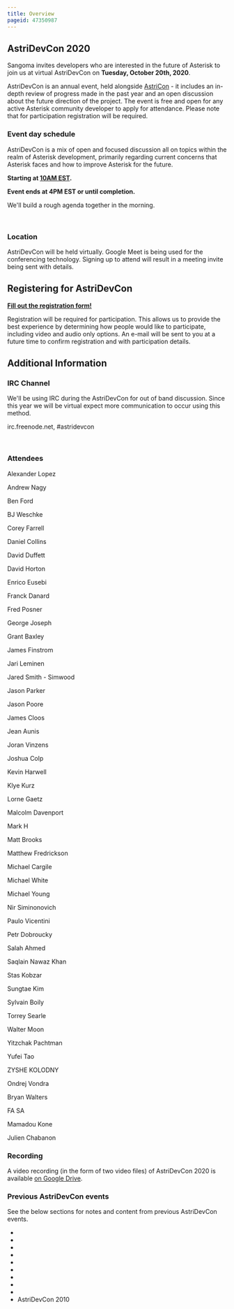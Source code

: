 ```yaml
---
title: Overview
pageid: 47350987
---
```


AstriDevCon 2020
----------------

Sangoma invites developers who are interested in the future of Asterisk to join us at virtual AstriDevCon on **Tuesday, October 20th, 2020**.

AstriDevCon is an annual event, held alongside [AstriCon](http://www.asterisk.org/community/astricon-user-conference) - it includes an in-depth review of progress made in the past year and an open discussion about the future direction of the project. The event is free and open for any active Asterisk community developer to apply for attendance. Please note that for participation registration will be required.

### Event day schedule

  
AstriDevCon is a mix of open and focused discussion all on topics within the realm of Asterisk development, primarily regarding current concerns that Asterisk faces and how to improve Asterisk for the future.

**Starting at [10AM EST](https://www.timeanddate.com/worldclock/fixedtime.html?msg=AstriDevCon+2020&iso=20201020T10&p1=837&ah=6).**

**Event ends at 4PM EST or until completion.**

We'll build a rough agenda together in the morning.

 

### Location

AstriDevCon will be held virtually. Google Meet is being used for the conferencing technology. Signing up to attend will result in a meeting invite being sent with details.

Registering for AstriDevCon
---------------------------

**[Fill out the registration form!](https://forms.gle/LVnbRiyjNdU7VkhF8)**

Registration will be required for participation. This allows us to provide the best experience by determining how people would like to participate, including video and audio only options. An e-mail will be sent to you at a future time to confirm registration and with participation details.

Additional Information
----------------------

### IRC Channel

We'll be using IRC during the AstriDevCon for out of band discussion. Since this year we will be virtual expect more communication to occur using this method.

irc.freenode.net, #astridevcon

 

### Attendees

Alexander Lopez

Andrew Nagy

Ben Ford

BJ Weschke

Corey Farrell

Daniel Collins

David Duffett

David Horton

Enrico Eusebi

Franck Danard

Fred Posner

George Joseph

Grant Baxley

James Finstrom

Jari Leminen

Jared Smith - Simwood

Jason Parker

Jason Poore

James Cloos

Jean Aunis

Joran Vinzens

Joshua Colp

Kevin Harwell

Klye Kurz

Lorne Gaetz

Malcolm Davenport

Mark H

Matt Brooks

Matthew Fredrickson

Michael Cargile

Michael White

Michael Young

Nir Siminonovich

Paulo Vicentini

Petr Dobroucky

Salah Ahmed

Saqlain Nawaz Khan

Stas Kobzar

Sungtae Kim

Sylvain Boily

Torrey Searle

Walter Moon

Yitzchak Pachtman

Yufei Tao

ZYSHE KOLODNY

Ondrej Vondra

Bryan Walters

FA SA

Mamadou Kone

Julien Chabanon

### Recording

A video recording (in the form of two video files) of AstriDevCon 2020 is available [on Google Drive](https://drive.google.com/drive/folders/1wY8hCdmp-K6M0HFKwo9BUNTiieTL88hu?usp=sharing).

### Previous AstriDevCon events

See the below sections for notes and content from previous AstriDevCon events.

* 
* 
* 
* 
* 
* 
* 
* 
* 
* AstriDevCon 2010
